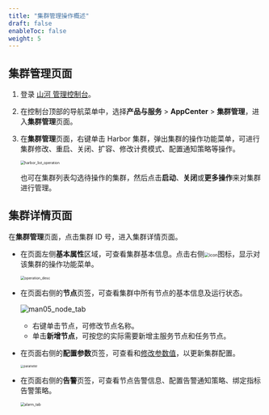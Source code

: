 ```yaml
---
title: "集群管理操作概述"
draft: false
enableToc: false
weight: 5
---
```


## 集群管理页面

1. 登录 [山河 管理控制台](https://console.shanhe.com/login)。

2. 在控制台顶部的导航菜单中，选择**产品与服务** > **AppCenter** > **集群管理**，进入**集群管理**页面。

3. 在**集群管理**页面，右键单击 Harbor 集群，弹出集群的操作功能菜单，可进行集群修改、重启、关闭、扩容、修改计费模式、配置通知策略等操作。

   <img src="/container/harbor/_images/man05_harbor_list_operation.png" alt="harbor_list_operation" style="zoom:50%;" />

   也可在集群列表勾选待操作的集群，然后点击**启动**、**关闭**或**更多操作**来对集群进行管理。

## 集群详情页面

在**集群管理**页面，点击集群 ID 号，进入集群详情页面。

- 在页面左侧**基本属性**区域，可查看集群基本信息。点击右侧<img src="/container/harbor/_images/man05_menu_icon.png" alt="icon" style="zoom:60%;" />图标，显示对该集群的操作功能菜单。

  <img src="/container/harbor/_images/man05_operation_desc.png" alt="operation_desc" style="zoom:50%;" />

- 在页面右侧的**节点**页签，可查看集群中所有节点的基本信息及运行状态。

  ![man05_node_tab](/container/harbor/_images/man05_node_tab.png)

  - 右键单击节点，可修改节点名称。
  - 单击**新增节点**，可按您的实际需要新增主服务节点和任务节点。

- 在页面右侧的**配置参数**页签，可查看和[修改参数值]()，以更新集群配置。

  <img src="/container/harbor/_images/man05_custom-parameter.png" alt="parameter" style="zoom:40%;" />

- 在页面右侧的**告警**页签，可查看节点告警信息、配置告警通知策略、绑定指标告警策略。

  <img src="/container/harbor/_images/man05_alarm_tab.png" alt="alarm_tab" style="zoom:50%;" />

 

